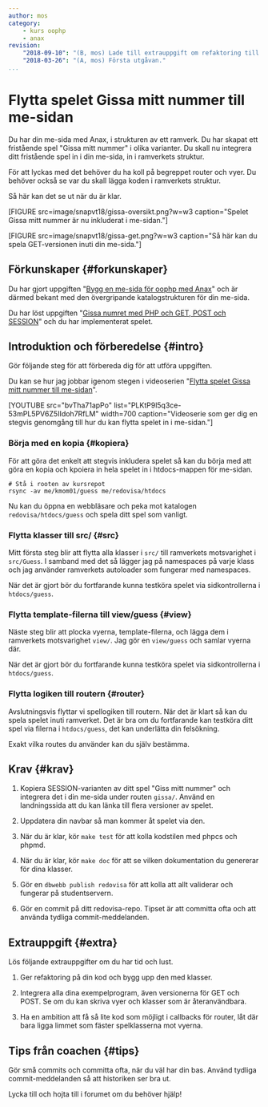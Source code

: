 ```yaml
---
author: mos
category:
    - kurs oophp
    - anax
revision:
    "2018-09-10": "(B, mos) Lade till extrauppgift om refaktoring till klasser."
    "2018-03-26": "(A, mos) Första utgåvan."
...
```

Flytta spelet Gissa mitt nummer till me-sidan
===================================

Du har din me-sida med Anax, i strukturen av ett ramverk. Du har skapat ett fristående spel "Gissa mitt nummer" i olika varianter. Du skall nu integrera ditt fristående spel in i din me-sida, in i ramverkets struktur.

För att lyckas med det behöver du ha koll på begreppet router och vyer. Du behöver också se var du skall lägga koden i ramverkets struktur.


<!--more-->

Så här kan det se ut när du är klar.

[FIGURE src=image/snapvt18/gissa-oversikt.png?w=w3 caption="Spelet Gissa mitt nummer är nu inkluderat i me-sidan."]

[FIGURE src=image/snapvt18/gissa-get.png?w=w3 caption="Så här kan du spela GET-versionen inuti din me-sida."]



Förkunskaper {#forkunskaper}
-----------------------

Du har gjort uppgiften "[Bygg en me-sida för oophp med Anax](uppgift/bygg-en-me-sida-for-oophp-med-anax)" och är därmed bekant med den övergripande katalogstrukturen för din me-sida.

Du har löst uppgiften "[Gissa numret med PHP och GET, POST och SESSION](uppgift/gissa-numret)" och du har implementerat spelet.



Introduktion och förberedelse {#intro}
-----------------------

Gör följande steg för att förbereda dig för att utföra uppgiften.

Du kan se hur jag jobbar igenom stegen i videoserien "[Flytta spelet Gissa mitt nummer till me-sidan](https://www.youtube.com/playlist?list=PLKtP9l5q3ce-53mPL5PV6Z5IIdoh7RfLM)".

[YOUTUBE src="bvTha71apPo" list="PLKtP9l5q3ce-53mPL5PV6Z5IIdoh7RfLM" width=700 caption="Videoserie som ger dig en stegvis genomgång till hur du kan flytta spelet in i me-sidan."]



### Börja med en kopia {#kopiera}

För att göra det enkelt att stegvis inkludera spelet så kan du börja med att göra en kopia och kpoiera in hela spelet in i htdocs-mappen för me-sidan.

```text
# Stå i rooten av kursrepot
rsync -av me/kmom01/guess me/redovisa/htdocs
```

Nu kan du öppna en webbläsare och peka mot katalogen `redovisa/htdocs/guess` och spela ditt spel som vanligt.



### Flytta klasser till src/ {#src}

Mitt första steg blir att flytta alla klasser i `src/` till ramverkets motsvarighet i `src/Guess`. I samband med det så lägger jag på namespaces på varje klass och jag använder ramverkets autoloader som fungerar med namespaces.

När det är gjort bör du fortfarande kunna testköra spelet via sidkontrollerna i `htdocs/guess`.



### Flytta template-filerna till view/guess {#view}

Näste steg blir att plocka vyerna, template-filerna, och lägga dem i ramverkets motsvarighet `view/`. Jag gör en `view/guess` och samlar vyerna där.

När det är gjort bör du fortfarande kunna testköra spelet via sidkontrollerna i `htdocs/guess`.



### Flytta logiken till routern {#router}

Avslutningsvis flyttar vi spellogiken till routern. När det är klart så kan du spela spelet inuti ramverket. Det är bra om du fortfarande kan testköra ditt spel via filerna i `htdocs/guess`, det kan underlätta din felsökning.

Exakt vilka routes du använder kan du själv bestämma.


<!--

Flytta till kmom03

### Använda GET, POST, SESSION eller ramverkets variant? {#inbyggd}

Ett ramverk har ofta klasser som gränssnitt mot de publika och globala variablerna GET, POST och SESSION. Det är för att lägga ett kontrollerat lager mellan globala variabler och ramverkets struktur. Man kapslar in de globala variablerna, via en ramverksklass.

Ofta kan koden bli enklare att testa när man som utvecklare använder ramverkets klasser istället för att gå direkt mot `$_SESSION` och `$_GET`/`$_POST`. Testbar kod är något att eftersträva. 

När du gör uppgiften kan du välja väg, använd ramverkets klasser för att nå SESSION/POST/GET eller gå direkt mot de globala variablerna.
-->



Krav {#krav}
-----------------------

1. Kopiera SESSION-varianten av ditt spel "Giss mitt nummer" och integrera det i din me-sida under routen `gissa/`. Använd en landningssida att du kan länka till flera versioner av spelet.

1. Uppdatera din navbar så man kommer åt spelet via den.

1. När du är klar, kör `make test` för att kolla kodstilen med phpcs och phpmd.

1. När du är klar, kör `make doc` för att se vilken dokumentation du genererar för dina klasser.

1. Gör en `dbwebb publish redovisa` för att kolla att allt validerar och fungerar på studentservern.

1. Gör en commit på ditt redovisa-repo. Tipset är att committa ofta och att använda tydliga commit-meddelanden.



Extrauppgift {#extra}
-----------------------

Lös följande extrauppgifter om du har tid och lust.

1. Ger refaktoring på din kod och bygg upp den med klasser.

1. Integrera alla dina exempelprogram, även versionerna för GET och POST. Se om du kan skriva vyer och klasser som är återanvändbara.

1. Ha en ambition att få så lite kod som möjligt i callbacks för router, låt där bara ligga limmet som fäster spelklasserna mot vyerna.

<!--
1. Integrera med ramverkets klasser så du inte använder `$_SESSION` och `$_GET`/`$_POST` i din egen kod, bara via ramverkets klasser.
-->



Tips från coachen {#tips}
-----------------------

Gör små commits och committa ofta, när du väl har din bas. Använd tydliga commit-meddelanden så att historiken ser bra ut.

Lycka till och hojta till i forumet om du behöver hjälp!
